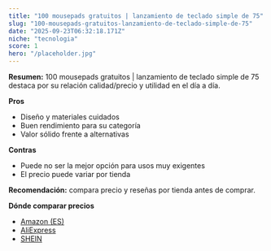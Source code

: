 ```yaml
---
title: "100 mousepads gratuitos | lanzamiento de teclado simple de 75"
slug: "100-mousepads-gratuitos-lanzamiento-de-teclado-simple-de-75"
date: "2025-09-23T06:32:18.171Z"
niche: "tecnologia"
score: 1
hero: "/placeholder.jpg"
---
```


**Resumen:** 100 mousepads gratuitos | lanzamiento de teclado simple de 75 destaca por su relación calidad/precio y utilidad en el día a día.

**Pros**
- Diseño y materiales cuidados
- Buen rendimiento para su categoría
- Valor sólido frente a alternativas

**Contras**
- Puede no ser la mejor opción para usos muy exigentes
- El precio puede variar por tienda

**Recomendación:** compara precio y reseñas por tienda antes de comprar.

**Dónde comparar precios**
- [Amazon (ES)](https://www.amazon.es/s?k=100%20mousepads%20gratuitos%20%7C%20lanzamiento%20de%20teclado%20simple%20de%2075&tag=teknovashop25-21)
- [AliExpress](https://www.aliexpress.com/wholesale?SearchText=100%20mousepads%20gratuitos%20%7C%20lanzamiento%20de%20teclado%20simple%20de%2075)
- [SHEIN](https://www.shein.com/pdsearch/100%20mousepads%20gratuitos%20%7C%20lanzamiento%20de%20teclado%20simple%20de%2075)